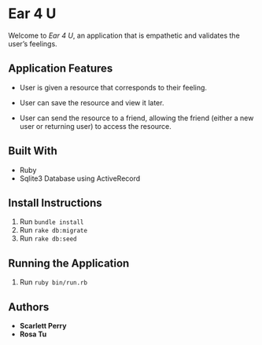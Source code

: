 # Ear 4 U

Welcome to *Ear 4 U*, an application that is empathetic and validates the user’s feelings.

## Application Features
- User is given a resource that corresponds to their feeling.

- User can save the resource and view it later.

- User can send the resource to a friend, allowing the friend (either a new user or returning user) to access the resource.

## Built With
- Ruby
- Sqlite3 Database using ActiveRecord


## Install Instructions
1. Run `bundle install`
2. Run `rake db:migrate`
3. Run `rake db:seed`

## Running the Application
1. Run `ruby bin/run.rb`

## Authors
- **Scarlett Perry**
- **Rosa Tu**
